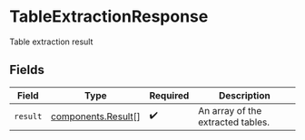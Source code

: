 # TableExtractionResponse

Table extraction result


## Fields

| Field                                                    | Type                                                     | Required                                                 | Description                                              |
| -------------------------------------------------------- | -------------------------------------------------------- | -------------------------------------------------------- | -------------------------------------------------------- |
| `result`                                                 | [components.Result](../../models/components/result.md)[] | :heavy_check_mark:                                       | An array of the extracted tables.                        |